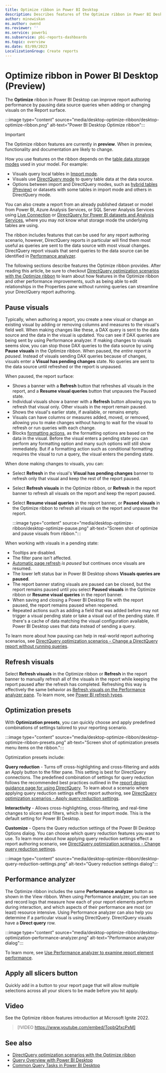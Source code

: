 ```yaml
---
title: Optimize ribbon in Power BI Desktop
description: Describes features of the Optimize ribbon in Power BI Desktop
author: minewiskan
ms.author: owend
ms.reviewer: ''
ms.service: powerbi
ms.subservice: pbi-reports-dashboards
ms.topic: overview
ms.date: 03/09/2023
LocalizationGroup: Create reports
---
```

# Optimize ribbon in Power BI Desktop (Preview)

The **Optimize** ribbon in Power BI Desktop can improve report authoring performance by pausing data source queries when adding or changing visuals on the Report surface.

:::image type="content" source="media/desktop-optimize-ribbon/desktop-optimize-ribbon.png" alt-text="Power BI Desktop Optimize ribbon":::

> [!IMPORTANT]
> The Optimize ribbon features are currently in **preview**. When in preview, functionality and documentation are likely to change.

How you use features on the ribbon depends on the [table data storage modes](../transform-model/desktop-storage-mode.md) used in your model. For example:

* Visuals query local tables in [Import mode](../connect-data/desktop-directquery-about.md#import-connections).
* Visuals use [DirectQuery mode](../connect-data/desktop-directquery-about.md#directquery-connections) to query table data at the data source.
* Options between import and DirectQuery modes, such as [hybrid tables (Preview)](https://powerbi.microsoft.com/blog/announcing-public-preview-of-hybrid-tables-in-power-bi-premium/) or datasets with some tables in import mode and others in DirectQuery mode.

You can also create a report from an already published dataset or model from Power BI, Azure Analysis Services, or SQL Server Analysis Services using [Live Connection](../connect-data/desktop-directquery-about.md#live-connections) or [DirectQuery for Power BI datasets and Analysis Services](../connect-data/desktop-directquery-datasets-azure-analysis-services.md), where you may not know what storage mode the underlying tables are using.

The ribbon includes features that can be used for any report authoring scenario, however, DirectQuery reports in particular will find them most useful as queries are sent to the data source with most visual changes. DirectQuery report visuals that send queries to the data source can be identified in [Performance analyzer](#performance-analyzer).

The following sections describe features the Optimize ribbon provides. After reading this article, be sure to checkout [DirectQuery optimization scenarios with the Optimize ribbon](desktop-optimize-ribbon-scenarios.md) to learn about how features in the Optimize ribbon and other performance improvements, such as being able to edit relationships in the Properties pane without running queries can streamline your DirectQuery report authoring.

## Pause visuals

Typically, when authoring a report, you create a new visual or change an existing visual by adding or removing columns and measures to the visual's field well. When making changes like these, a DAX query is sent to the data source and the data in the visual is updated. You can see if DAX queries are being sent by using Performance analyzer. If making changes to visuals seems slow, you can stop those DAX queries to the data source by using **Pause visuals** in the Optimize ribbon. When paused, the *entire report is paused*. Instead of visuals sending DAX queries because of changes,  visuals enter a **Visual has pending changes** state. No queries are sent to the data source until refreshed or the report is unpaused.

When paused, the report surface:

* Shows a banner with a **Refresh** button that refreshes all visuals in the report, and a **Resume visual queries** button that unpauses the Paused state.
* Individual visuals show a banner with a **Refresh** button allowing you to refresh that visual only. Other visuals in the report remain paused.
* Shows the visual's earlier state, if available, or remains empty.
* Visuals can have columns or measures added, moved, or removed, allowing you to make changes without having to wait for the visual to refresh or run queries with each change.
* Blocks [formatting actions](service-the-report-editor-take-a-tour.md#format-your-visuals), as the formatting options are based on the data in the visual. Before the visual enters a pending state you can perform any formatting option and many such options will still show immediately. But if a formatting action such as conditional formatting requires the visual to run a query, the visual enters the pending state.

When done making changes to visuals, you can:

* Select **Refresh** in the visual's **Visual has pending changes** banner to refresh only that visual and keep the rest of the report paused.
* Select **Refresh visuals** in the Optimize ribbon, or **Refresh** in the report banner to refresh all visuals on the report and keep the report paused.
* Select **Resume visual queries** in the report banner, or **Paused visuals** in the Optimize ribbon to refresh all visuals on the report and unpause the report.

    :::image type="content" source="media/desktop-optimize-ribbon/desktop-optimize-pause.png" alt-text="Screen shot of optimize and pause visuals from ribbon.":::

When working with visuals in a pending state:

* Tooltips are disabled.
* The filter pane isn't affected.
* [Automatic page refresh](../create-reports/desktop-automatic-page-refresh.md) *is paused* but continues once visuals are resumed.
* The lower left status bar in Power BI Desktop shows **Visuals queries are paused**.
* The report banner stating visuals are paused can be closed, but the report remains paused until you select **Paused visuals** in the Optimize ribbon or **Resume visual queries** in the report banner.
* When saving and closing a Power BI Desktop file with the report paused, the report remains paused when reopened.
* Repeated actions such as adding a field that was added before may not trigger a visual pending state or take a visual out of the pending state. If there's a cache of data matching the visual configuration available, Power BI Desktop uses that data instead of sending a query.

To learn more about how pausing can help in real-world report authoring scenarios, see [DirectQuery optimization scenarios - Change a DirectQuery report without running queries](desktop-optimize-ribbon-scenarios.md#change-a-directquery-report-without-running-queries).

## Refresh visuals

Select **Refresh visuals** in the Optimize ribbon or **Refresh** in the report banner to manually refresh all of the visuals in the report while keeping the report paused after the refresh has completed. Refreshing this way is effectively the same behavior as [Refresh visuals on the Performance analyzer pane](../create-reports/desktop-performance-analyzer.md#refreshing-visuals). To learn more, see [Power BI refresh types](../connect-data/refresh-data.md#power-bi-refresh-types).

## Optimization presets

With **Optimization presets**, you can quickly choose and apply predefined combinations of settings tailored to your reporting scenario. 

:::image type="content" source="media/desktop-optimize-ribbon/desktop-optimize-ribbon-presets.png" alt-text="Screen shot of optimization presets menu items on the ribbon.":::

Optimization presets include:

**Query reduction** - Turns off cross-highlighting and cross-filtering and adds an Apply button to the filter pane. This setting is best for DirectQuery connections. The predefined combination of settings for query reduction follows the recommended best practices outlined in the [report design guidance page for using DirectQuery](../connect-data/desktop-directquery-about.md#report-design-guidance). To learn about a scenario where applying query reduction settings effect report authoring, see [DirectQuery optimization scenarios - Apply query reduction settings](desktop-optimize-ribbon-scenarios.md#apply-query-reduction-settings).

**Interactivity** - Allows cross-highlighting, cross-filtering, and real-time changes to slicers and filters, which is best for import mode. This is the default setting for Power BI Desktop.

**Customize** - Opens the Query reduction settings of the Power BI Desktop Options dialog. You can choose which query reduction features you want to use. To learn more about how applying query reduction settings effect a report authoring scenario, see [DirectQuery optimization scenarios - Change query reduction settings](desktop-optimize-ribbon-scenarios.md#change-query-reduction-settings).

:::image type="content" source="media/desktop-optimize-ribbon/desktop-query-reduction-settings.png" alt-text="Query reduction settings dialog":::

## Performance analyzer

The Optimize ribbon includes the same **Performance analyzer** button as shown in the View ribbon. When using Performance analyzer, you can see and record logs that measure how each of your report elements perform during interaction, and which aspects of their performance are most (or least) resource intensive. Using Performance analyzer can also help you determine if a particular visual is using DirectQuery. DirectQuery visuals have a **Direct query** row.

:::image type="content" source="media/desktop-optimize-ribbon/desktop-optimization-performance-analyzer.png" alt-text="Performance analyzer dialog":::

To learn more, see [Use Performance analyzer to examine report element performance](desktop-performance-analyzer.md).

## Apply all slicers button

Quickly add in a button to your report page that will allow multiple selections across all your slicers to be made before you hit apply.

## Video

See the Optimize ribbon features introduction at Microsoft Ignite 2022.  

> [!VIDEO https://www.youtube.com/embed/TopbQfxcPxM]

## See also

* [DirectQuery optimization scenarios with the Optimize ribbon](desktop-optimize-ribbon-scenarios.md)  
* [Query Overview with Power BI Desktop](../transform-model/desktop-query-overview.md)
* [Common Query Tasks in Power BI Desktop](../transform-model/desktop-common-query-tasks.md)
